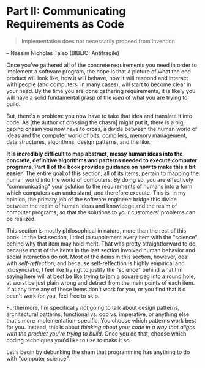 # Part II: Communicating Requirements as Code

> Implementation does not necessarily proceed from invention

– Nassim Nicholas Taleb (BIBLIO: Antifragile)

Once you've gathered all of the concrete requirements you need in order to implement a software program, the hope is
that a picture of what the end product will look like, how it will behave, how it will respond and interact with
people (and computers, in many cases), will start to become clear in your head. By the time you are done gathering
requirements, it is likely you will have a solid fundamental grasp of the _idea_ of what you are trying to build.

But, there's a problem: you now have to take that idea and translate it into code. As [the author of crossing the
chasm] might put it, there is a big, gaping chasm you now have to cross, a divide between the human world of ideas
and the computer world of bits, compilers, memory management, data structures, algorithms, design patterns, and the
like.

**It is incredibly difficult to map abstract, messy human ideas into the concrete, definitive algorithms and
patterns needed to execute computer programs. Part II of the book provides guidance on how to make this a bit easier.** The entire goal of this section, all of its items, pertain to mapping the human world into the world of computers.
By doing so, you are effectively "communicating" your solution to the requirements of humans into a form which
computers can understand, and therefore execute. This is, in my opinion, the primary job of the software engineer:
bridge this divide between the realm of human ideas and knowledge and the realm of computer programs, so that the
solutions to your customers' problems can be realized.

This section is mostly philosophical in nature, more than the rest of this book. In the last section, I tried to
supplement every item with the "science" behind why that item may hold merit. That was
pretty straightforward to do, because most of the items in the last section involved human behavior and social
interaction do not. Most of the items in this section, however, deal with _self-reflection_, and because
self-reflection is highly empirical and idiosyncratic, I feel like tryingt to justify the "science" behind what I'm
saying here will at best be like trying to jam a square peg into a round hole, at worst be just plain wrong and
detract from the main points of each item. If at any time any of these items don't work for you, or you find that it d
oesn't work for you, feel free to skip.

Furthermore, I'm specifically _not_ going to talk about design patterns, architectural patterns, functional vs. oop vs. imperative, or anything else that's more implementation-specific. You choose which patterns work best for you. Instead, this is about _thinking about your code in a way that aligns with the product you're trying to build_.
Once you do that, choose which coding techniques you'd like to use to make it so.

Let's begin by debunking the sham that programming has anything to do with "computer science".
